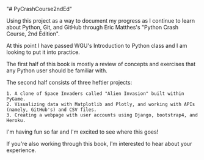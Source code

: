 "# PyCrashCourse2ndEd" 

Using this project as a way to document my progress as I continue to learn about Python, Git, and GitHub through Eric Matthes's "Python Crash Course, 2nd Edition".

At this point I have passed WGU's Introduction to Python class and I am looking to put it into practice. 

The first half of this book is mostly a review of concepts and exercises that any Python user should be familiar with. 

The second half consists of three heftier projects: 

    1. A clone of Space Invaders called "Alien Invasion" built within PyGame. 
    2. Visualizing data with Matplotlib and Plotly, and working with APIs (namely, GitHub's) and CSV files. 
    3. Creating a webpage with user accounts using Django, bootstrap4, and Heroku. 

I'm having fun so far and I'm excited to see where this goes! 

If you're also working through this book, I'm interested to hear about your experience. 
